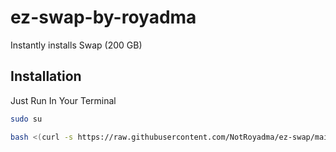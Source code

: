 
# ez-swap-by-royadma

Instantly installs Swap (200 GB)


## Installation

Just Run In Your Terminal

```bash
sudo su
```

```bash
bash <(curl -s https://raw.githubusercontent.com/NotRoyadma/ez-swap/main/swp.sh)
```
    
